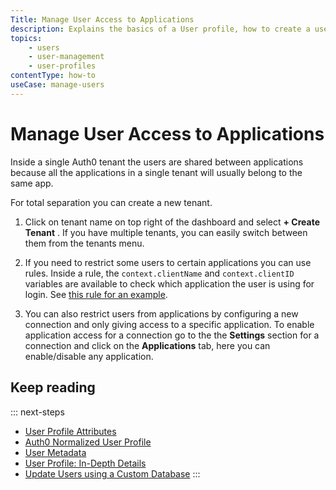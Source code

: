 ```yaml
---
Title: Manage User Access to Applications
description: Explains the basics of a User profile, how to create a user and view users and their profile details.
topics:
    - users
    - user-management
    - user-profiles
contentType: how-to
useCase: manage-users
---
```

# Manage User Access to Applications

Inside a single Auth0 tenant the users are shared between applications because all the applications in a single tenant will usually belong to the same app.

For total separation you can create a new tenant. 

1. Click on tenant name on top right of the dashboard and select **+ Create Tenant** . If you have multiple tenants, you can easily switch between them from the tenants menu.

2. If you need to restrict some users to certain applications you can use rules. Inside a rule, the `context.clientName` and `context.clientID` variables are available to check which application the user is using for login. See [this rule for an example](https://github.com/auth0/rules/blob/master/rules/simple-user-whitelist-for-app.md).

3. You can also restrict users from applications by configuring a new connection and only giving access to a specific application. To enable application access for a connection go to the the **Settings** section for a connection and click on the **Applications** tab, here you can enable/disable any application.

## Keep reading

::: next-steps
* [User Profile Attributes](/user-profile/user-profile-structure)
* [Auth0 Normalized User Profile](/user-profile/normalized)
* [User Metadata](/metadata)
* [User Profile: In-Depth Details](/user-profile/user-profile-details)
* [Update Users using a Custom Database](/user-profile/customdb)
:::
